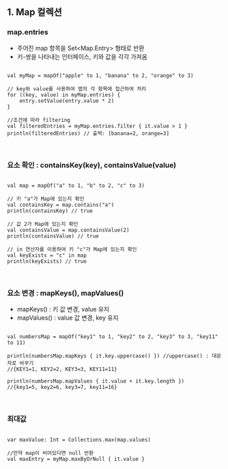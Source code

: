 ## 1. Map 컬렉션

### map.entries
- 주어진 map 항목을 Set<Map.Entry> 형태로 반환
- 키-쌍을 나타내는 인터페이스, 키와 값을 각각 가져옴
```

val myMap = mapOf("apple" to 1, "banana" to 2, "orange" to 3)

// key와 value를 사용하여 맵의 각 항목에 접근하여 처리
for ((key, value) in myMap.entries) {
    entry.setValue(entry.value * 2)
}

//조건에 따라 filtering
val filteredEntries = myMap.entries.filter { it.value > 1 }
println(filteredEntries) // 출력: [banana=2, orange=3]

```

</br>

### 요소 확인 : containsKey(key), containsValue(value) 
```

val map = mapOf("a" to 1, "b" to 2, "c" to 3)

// 키 "a"가 Map에 있는지 확인
val containsKey = map.contains("a")
println(containsKey) // true

// 값 2가 Map에 있는지 확인
val containsValue = map.containsValue(2)
println(containsValue) // true

// in 연산자를 이용하여 키 "c"가 Map에 있는지 확인
val keyExists = "c" in map
println(keyExists) // true

```

</br>
 
 ### 요소 변경 : mapKeys(), mapValues()

 - mapKeys() : 키 값 변경, value 유지
 - mapValues() : value 값 변경, key 유지

 ```

 val numbersMap = mapOf("key1" to 1, "key2" to 2, "key3" to 3, "key11" to 11)
 
println(numbersMap.mapKeys { it.key.uppercase() }) //uppercase() : 대문자로 바꾸기
//{KEY1=1, KEY2=2, KEY3=3, KEY11=11}

println(numbersMap.mapValues { it.value + it.key.length })
//{key1=5, key2=6, key3=7, key11=16}

 ```

</br>

 ### 최대값

 ```

 var maxValue: Int = Collections.max(map.values)

 //만약 map이 비어있다면 null 반환
 val maxEntry = myMap.maxByOrNull { it.value }
 
 ```

